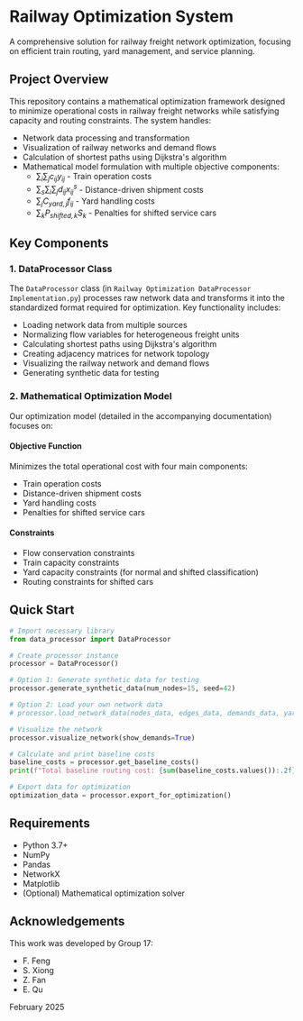 # Railway Optimization System

A comprehensive solution for railway freight network optimization, focusing on efficient train routing, yard management, and service planning.

## Project Overview

This repository contains a mathematical optimization framework designed to minimize operational costs in railway freight networks while satisfying capacity and routing constraints. The system handles:

- Network data processing and transformation
- Visualization of railway networks and demand flows
- Calculation of shortest paths using Dijkstra's algorithm
- Mathematical model formulation with multiple objective components:
  - $\sum_{i} \sum_{j} c_{ij}y_{ij}$ - Train operation costs
  - $\sum_{s} \sum_{i} \sum_{j} d_{ij}x^s_{ij}$ - Distance-driven shipment costs
  - $\sum_{j} C_{yard,j}f_{ij}$ - Yard handling costs
  - $\sum_{k} P_{shifted,k}S_{k}$ - Penalties for shifted service cars

## Key Components

### 1. DataProcessor Class

The `DataProcessor` class (in `Railway Optimization DataProcessor Implementation.py`) processes raw network data and transforms it into the standardized format required for optimization. Key functionality includes:

- Loading network data from multiple sources
- Normalizing flow variables for heterogeneous freight units
- Calculating shortest paths using Dijkstra's algorithm
- Creating adjacency matrices for network topology
- Visualizing the railway network and demand flows
- Generating synthetic data for testing

### 2. Mathematical Optimization Model

Our optimization model (detailed in the accompanying documentation) focuses on:

#### Objective Function
Minimizes the total operational cost with four main components:
- Train operation costs
- Distance-driven shipment costs
- Yard handling costs
- Penalties for shifted service cars

#### Constraints
- Flow conservation constraints
- Train capacity constraints
- Yard capacity constraints (for normal and shifted classification)
- Routing constraints for shifted cars

## Quick Start

```python
# Import necessary library
from data_processor import DataProcessor

# Create processor instance
processor = DataProcessor()

# Option 1: Generate synthetic data for testing
processor.generate_synthetic_data(num_nodes=15, seed=42)

# Option 2: Load your own network data
# processor.load_network_data(nodes_data, edges_data, demands_data, yard_capacities_data)

# Visualize the network
processor.visualize_network(show_demands=True)

# Calculate and print baseline costs
baseline_costs = processor.get_baseline_costs()
print(f"Total baseline routing cost: {sum(baseline_costs.values()):.2f}")

# Export data for optimization
optimization_data = processor.export_for_optimization()
```



## Requirements

- Python 3.7+
- NumPy
- Pandas
- NetworkX
- Matplotlib
- (Optional) Mathematical optimization solver


## Acknowledgements

This work was developed by Group 17:
- F. Feng
- S. Xiong
- Z. Fan
- E. Qu

February 2025
